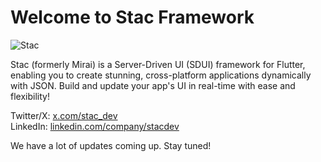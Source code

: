 # Welcome to Stac Framework
![Stac][stac_banner]

[stac_banner]: https://github.com/BuildMirai/mirai/blob/dev/assets/stac_banner.png

Stac (formerly Mirai) is a Server-Driven UI (SDUI) framework for Flutter, enabling you to create stunning, cross-platform applications dynamically with JSON. Build and update your app's UI in real-time with ease and flexibility!

Twitter/X: [x.com/stac_dev](https://x.com/stac_dev) <br>
LinkedIn: [linkedin.com/company/stacdev](https://www.linkedin.com/company/stacdev) <be>


We have a lot of updates coming up. Stay tuned!

